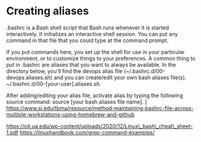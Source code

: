 # Creating aliases

.bashrc is a Bash shell script that Bash runs whenever it is started interactively. It initializes an interactive shell session. You can put any command in that file that you could type at the command prompt.

If you put commands here, you set up the shell for use in your particular environment, or to customize things to your preferences. A common thing to put in .bashrc are aliases that you want to always be available. In the directory below, you'll find the devops alias file (\~/.bashrc.d/00-devops.aliases.sh) and you can create/edit your own bash aliases file(s). \~/.bashrc.d/00-\[your-user].aliases.sh.

After adding/editing your alias file, activate alias by typing the following source command: source \[your bash aliases file name]. ] https://www.si.edu/tbma/resource/method-maintaining-bashrc-file-across-multiple-workstations-using-homebrew-and-github

https://oit.ua.edu/wp-content/uploads/2020/12/Linux\_bash\_cheat\_sheet-1.pdf https://linuxhandbook.com/grep-command-examples/
